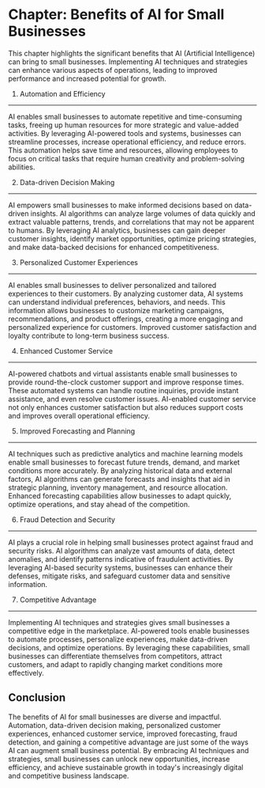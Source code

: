 Chapter: Benefits of AI for Small Businesses
============================================

This chapter highlights the significant benefits that AI (Artificial Intelligence) can bring to small businesses. Implementing AI techniques and strategies can enhance various aspects of operations, leading to improved performance and increased potential for growth.

1. Automation and Efficiency
----------------------------

AI enables small businesses to automate repetitive and time-consuming tasks, freeing up human resources for more strategic and value-added activities. By leveraging AI-powered tools and systems, businesses can streamline processes, increase operational efficiency, and reduce errors. This automation helps save time and resources, allowing employees to focus on critical tasks that require human creativity and problem-solving abilities.

2. Data-driven Decision Making
------------------------------

AI empowers small businesses to make informed decisions based on data-driven insights. AI algorithms can analyze large volumes of data quickly and extract valuable patterns, trends, and correlations that may not be apparent to humans. By leveraging AI analytics, businesses can gain deeper customer insights, identify market opportunities, optimize pricing strategies, and make data-backed decisions for enhanced competitiveness.

3. Personalized Customer Experiences
------------------------------------

AI enables small businesses to deliver personalized and tailored experiences to their customers. By analyzing customer data, AI systems can understand individual preferences, behaviors, and needs. This information allows businesses to customize marketing campaigns, recommendations, and product offerings, creating a more engaging and personalized experience for customers. Improved customer satisfaction and loyalty contribute to long-term business success.

4. Enhanced Customer Service
----------------------------

AI-powered chatbots and virtual assistants enable small businesses to provide round-the-clock customer support and improve response times. These automated systems can handle routine inquiries, provide instant assistance, and even resolve customer issues. AI-enabled customer service not only enhances customer satisfaction but also reduces support costs and improves overall operational efficiency.

5. Improved Forecasting and Planning
------------------------------------

AI techniques such as predictive analytics and machine learning models enable small businesses to forecast future trends, demand, and market conditions more accurately. By analyzing historical data and external factors, AI algorithms can generate forecasts and insights that aid in strategic planning, inventory management, and resource allocation. Enhanced forecasting capabilities allow businesses to adapt quickly, optimize operations, and stay ahead of the competition.

6. Fraud Detection and Security
-------------------------------

AI plays a crucial role in helping small businesses protect against fraud and security risks. AI algorithms can analyze vast amounts of data, detect anomalies, and identify patterns indicative of fraudulent activities. By leveraging AI-based security systems, businesses can enhance their defenses, mitigate risks, and safeguard customer data and sensitive information.

7. Competitive Advantage
------------------------

Implementing AI techniques and strategies gives small businesses a competitive edge in the marketplace. AI-powered tools enable businesses to automate processes, personalize experiences, make data-driven decisions, and optimize operations. By leveraging these capabilities, small businesses can differentiate themselves from competitors, attract customers, and adapt to rapidly changing market conditions more effectively.

Conclusion
----------

The benefits of AI for small businesses are diverse and impactful. Automation, data-driven decision making, personalized customer experiences, enhanced customer service, improved forecasting, fraud detection, and gaining a competitive advantage are just some of the ways AI can augment small business potential. By embracing AI techniques and strategies, small businesses can unlock new opportunities, increase efficiency, and achieve sustainable growth in today's increasingly digital and competitive business landscape.
